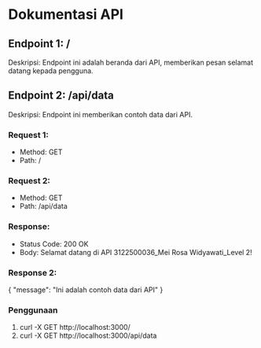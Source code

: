 # Dokumentasi API

## Endpoint 1: /
Deskripsi: Endpoint ini adalah beranda dari API, memberikan pesan selamat datang kepada pengguna.
## Endpoint 2: /api/data
Deskripsi: Endpoint ini memberikan contoh data dari API.

### Request 1:
- Method: GET
- Path: /
### Request 2:
- Method: GET
- Path: /api/data

### Response:
- Status Code: 200 OK
- Body:
  Selamat datang di API 3122500036_Mei Rosa Widyawati_Level 2!
### Response 2:
{
  "message": "Ini adalah contoh data dari API"
}
  
### Penggunaan 
1. curl -X GET http://localhost:3000/
2. curl -X GET http://localhost:3000/api/data
